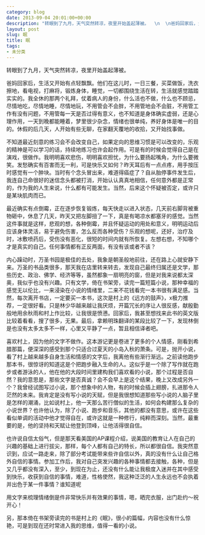 ```yaml
---
category: blog
date: 2013-09-04 20:01:00+00:00
description: "转眼到了九月，天气突然转凉，夜里开始盖起薄被。  \n  \n爸妈回家后，生活又开始"
layout: post
slug: 眠
title: 眠
tags:
- 未分类
---
```


转眼到了九月，天气突然转凉，夜里开始盖起薄被。  
  
爸妈回家后，生活又开始有点轻飘飘。他们在这儿时，一日三餐，买菜做饭，洗衣擦地，看电视，打麻将，锻炼身体，睡觉，一切都围绕生活在转，生活就感觉踏踏实实的。我全休的那两个礼拜，仗着病人的身份，什么活也不做，什么也不顾忌，尽情地吃，尽情地睡，尽情地玩，不用管会不会胖，不用管地会不会脏，不用管工作有没有问题，不用管每一天是否过得有意义，也不知道是身体确实虚弱，还是心理作用，一天到晚都能睡着，梦里很少杂念，情绪也很单纯，养好身体是唯一的目的。休假的后几天，人开始有些无聊，在家翻天覆地的收拾，又开始找事做。  
  
不知道最近刻意的练习会不会改变自己，如果定向的思维习惯是可以改变的，乐观的精神是可以学习的话，持续地练习也许会起作用。可是有的时候会觉得自己是在演戏，很做作。我明明喜欢悲伤，明明喜欢担忧，为什么要扬起嘴角，为什么要微笑。发愁确实有百害而无一利，可是快乐又如何？昨天耳后有一点点疼，用手按压时感觉有一个肿块。当时有个念头冒出来，难道得癌症了？自从胎停事件发生后，我连自己命很好的迷信念头都被打消，开始认认真真地相信，任何意外都是正常的，作为我的人生来说，什么都有可能发生。当然，后来这个怀疑被否定，或许只是某块肌肉而已。  
  
最近确实有点倒霉，正在逐步恢复锻炼，每天快走以进入状态，几天前右脚背被重物砸中，休息了几天，昨天又把左脚扭了一下，真是有喝凉水都塞牙的感觉。当然这件事就是这样，悲观的想，各种倒霉，并且怀疑运动的用处和意义，明明运动后应该身体灵活，易于避免伤害，怎么反而各种受伤？乐观的想呢，还好，治疗及时，冰敷喷药后，受伤没有恶化，很短的时间内就有所恢复。左想右想，不知哪个才是真实的自己。任何事情都有正反两面，有没有该或者不该？  
  
内心躁动时，万圣书园是极佳的去处，我象是朝圣般地前往，还在路上心就安静下来。万圣的书品类很多，那天我在店里转来转去，发现自己最终归属还是文学，那些历史、政治、佛学、经济等等，虽然都象一扇明亮的窗，但是对我来说都太深奥，我似乎也没有兴趣。只有文学，倚在书架旁，读完一篇短篇小说，那种幸福的感觉无以伦比，一来浸染在小说的情绪里，二来不花钱看完一本书很有满足感。当然，每次离开书店，一定要买一本书，这次是村上的《远方的鼓声》，x极力推荐，一定很好看。只是林少华越来越让我厌烦，开篇冗长的序让人很反感，献殷勤般地用余秋雨和村上作比较，让我很是愤懑。回家后，我甚至想找来此书的英文版比较着看看，搜了很多，无果。最后，拿赖明珠翻译的某段比较了一下，发现林倒是也没有太多太多不一样，心里又平静了一点，暂且相信译者吧。  
  
喜欢村上，因为他的文字不做作。这本游记更是卷进了更多的个人情感，刚看到希腊那篇，便深深的感受到那个只适合过夏天的小岛入秋的萧条。可是，抛开小说，看了村上越来越多自身生活和情感的文字后，我离他有些渐行渐远。之前读他跑步那本书，很惊讶的知道这是个把跑步融入生命的人。这似乎是一个除了写作就在跑步或者游泳的人，他在他的大段时间里建构我们喜欢看的小说，那个过程是否自然？我的意思是，那些文字是否真诚？会不会早上是这个结果，晚上又改成另外一个？我曾经试图写过小说，那个想象中的人物，有的时候会插上翅膀，扎进那令人茫然的未来。我肯定是没有写小说的天赋，但是我很想知道那些写小说的人脑子里是怎样的潮涌，比如说村上，他一天那么苦行僧似的生活，如何会构建那么复杂的小说世界？也许他认为，除了小说、跑步和音乐，其他的都没有意思，或许在这些看似单调的活动中他才觉得自在，或许这就是一种修行，纯粹而深刻。当然，最重要的是，他的坚持和天赋让他登到顶峰，让他活得很自信。  
  
也许说自信太俗气，但是那天看美国的AP课程介绍，说美国的教育让人在自己的兴趣的基础上进行拔尖，那样，每个人都有自己的特长，所以都很自信。我突然意识到，应试一路走来，除了部分考试能带来些许自信以外，真的没有什么让自己格外自信的事情。参加工作后，我对自己突发兴趣的各种事情都去接触，各种，但是又几乎都没有深入，至少，到现在为止，还没有什么能让我极度入迷并在其中感受到快乐，收获到自信的事情，难道，性格使然，我这种泛泛的人生永远也不会执着并出色于某一件事情？谁知道呢  
  
用文字来梳理情绪倒是件非常快乐并有效果的事情，嗯，晒完衣服，出门赴约～祝开心！  
  
另，那本倚在书架旁读完的书是村上的《眠》，很小的篇幅，内容也没有什么惊艳，可是到现在还时常进入我的思维，值得一看的小说。
